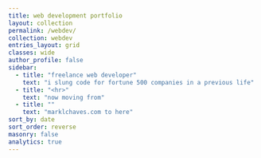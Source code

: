 ```yaml
---
title: web development portfolio
layout: collection
permalink: /webdev/
collection: webdev
entries_layout: grid
classes: wide
author_profile: false
sidebar:
  - title: "freelance web developer"
    text: "i slung code for fortune 500 companies in a previous life"
  - title: "<hr>"
    text: "now moving from"
  - title: ""
    text: "marklchaves.com to here"
sort_by: date
sort_order: reverse
masonry: false
analytics: true
---
```

